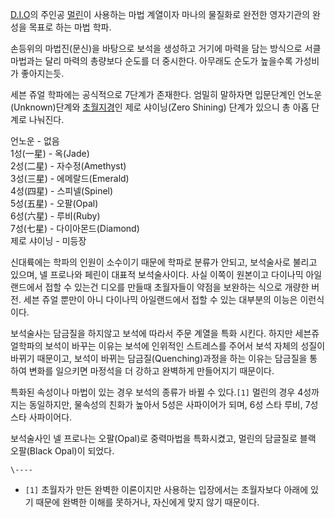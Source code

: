 [D.I.O](D.I.O.md)의 주인공 [멀린](%EC%9C%A4%EC%9A%A9%EB%85%B8.md)이 사용하는 마법
계열이자 마나의 물질화로 완전한 영자기관의 완성을 목표로 하는 마법 학파.

손등위의 마법진(문신)을 바탕으로 보석을 생성하고 거기에 마력을 담는 방식으로 서클 마법과는 달리 마력의 총량보다 순도를 더 중시한다.
아무래도 순도가 높을수록 가성비가 좋아지는듯.

세븐 쥬얼 학파에는 공식적으로 7단계가 존재한다. 엄밀히 말하자면 입문단계인 언노운(Unknown)단계와
[초월지경](%EC%B4%88%EC%9B%94%EC%A7%80%EA%B2%BD.md)인 제로 샤이닝(Zero Shining) 단계가
있으니 총 아홉 단계로 나눠진다.

언노운 - 없음  
1성(一星) - 옥(Jade)  
2성(二星) - 자수정(Amethyst)  
3성(三星) - 에메랄드(Emerald)  
4성(四星) - 스피넬(Spinel)  
5성(五星) - 오팔(Opal)  
6성(六星) - 루비(Ruby)  
7성(七星) - 다이아몬드(Diamond)  
제로 샤이닝 - 미등장

신대륙에는 학파의 인원이 소수이기 때문에 학파로 분류가 안되고, 보석술사로 불리고 있으며, 넬 프로나와 페린이 대표적 보석술사이다. 사실
이쪽이 원본이고 다이나믹 아일랜드에서 접할 수 있는건 디오를 만들때 초월자들이 약점을 보완하는 식으로 개량한 버전. 세븐 쥬얼 뿐만이 아니
다이나믹 아일랜드에서 접할 수 있는 대부분의 이능은 이런식이다.

보석술사는 담금질을 하지않고 보석에 따라서 주문 계열을 특화 시킨다. 하지만 세븐쥬얼학파의 보석이 바꾸는 이유는 보석에 인위적인 스트레스를
주어서 보석 자체의 성질이 바뀌기 때문이고, 보석이 바뀌는 담금질(Quenching)과정을 하는 이유는 담금질을 통하여 변화를 일으키면
마정석을 더 강하고 완벽하게 만들어지기 때문이다.

특화된 속성이나 마법이 있는 경우 보석의 종류가 바뀔 수 있다.`[1]` 멀린의 경우 4성까지는 동일하지만, 물속성의 친화가 높아서 5성은
사파이어가 되며, 6성 스타 루비, 7성 스타 사파이어다.

보석술사인 넬 프로나는 오팔(Opal)로 중력마법을 특화시켰고, 멀린의 담글질로 블랙 오팔(Black Opal)이 되었다.

`\----`

  * `[1]` 초월자가 만든 완벽한 이론이지만 사용하는 입장에서는 초월자보다 아래에 있기 때문에 완벽한 이해를 못하거나, 자신에게 맞지 않기 때문이다.

